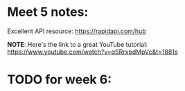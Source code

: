 # Meet 5 notes:

Excellent API resource: https://rapidapi.com/hub

**NOTE**: Here's the link to a great YouTube tutorial: https://www.youtube.com/watch?v=qSRrxpdMpVc&t=1881s

# TODO for week 6:

